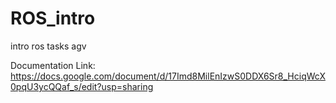 # ROS_intro
intro ros tasks agv

Documentation Link:
https://docs.google.com/document/d/17Imd8MilEnIzwS0DDX6Sr8_HciqWcX0pqU3ycQQaf_s/edit?usp=sharing
